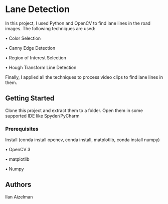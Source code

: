 # Lane Detection

In this project, I used Python and OpenCV to find lane lines in the road images. 
The following techniques are used:

•	Color Selection

•	Canny Edge Detection

•	Region of Interest Selection

•	Hough Transform Line Detection

Finally, I applied all the techniques to process video clips to find lane lines in them.


## Getting Started

Clone this project and extract them to a folder. Open them in some supported IDE like Spyder/PyCharm

### Prerequisites

Install (conda install opencv, conda install, matplotlib, conda install numpy)

• OpenCV 3

• matplotlib

• Numpy

## Authors

Ilan Aizelman
